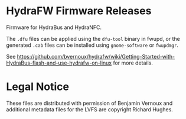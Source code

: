 # HydraFW Firmware Releases

Firmware for HydraBus and HydraNFC.

The `.dfu` files can be applied using the `dfu-tool` binary in fwupd, or the
generated `.cab` files can be installed using `gnome-software` or `fwupdmgr`.

See https://github.com/bvernoux/hydrafw/wiki/Getting-Started-with-HydraBus-flash-and-use-hydrafw-on-linux for more details.

# Legal Notice

These files are distributed with permission of Benjamin Vernoux and additional
metadata files for the LVFS are copyright Richard Hughes.
